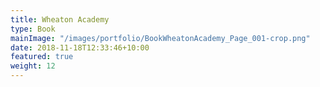 ```yaml
---
title: Wheaton Academy
type: Book
mainImage: "/images/portfolio/BookWheatonAcademy_Page_001-crop.png"
date: 2018-11-18T12:33:46+10:00
featured: true
weight: 12
---
```

